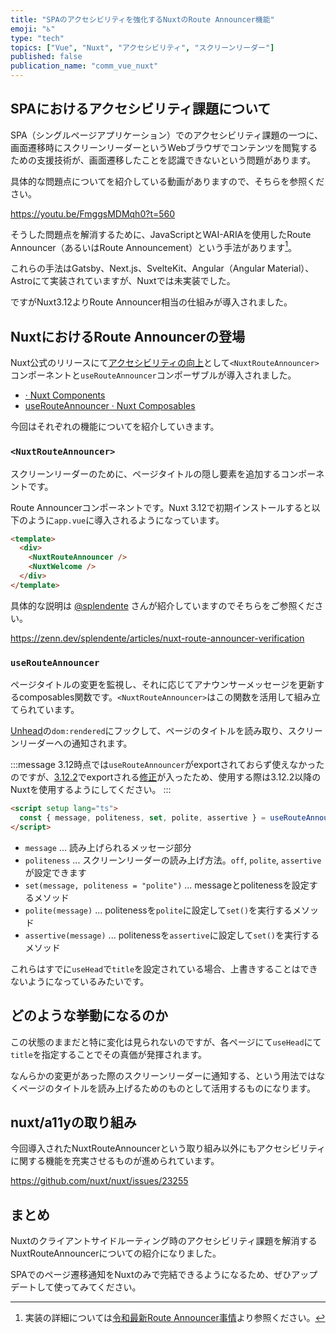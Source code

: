```yaml
---
title: "SPAのアクセシビリティを強化するNuxtのRoute Announcer機能"
emoji: "♿"
type: "tech"
topics: ["Vue", "Nuxt", "アクセシビリティ", "スクリーンリーダー"]
published: false
publication_name: "comm_vue_nuxt"
---
```


## SPAにおけるアクセシビリティ課題について

SPA（シングルページアプリケーション）でのアクセシビリティ課題の一つに、画面遷移時にスクリーンリーダーというWebブラウザでコンテンツを閲覧するための支援技術が、画面遷移したことを認識できないという問題があります。

具体的な問題点についてを紹介している動画がありますので、そちらを参照ください。

https://youtu.be/FmggsMDMqh0?t=560

そうした問題点を解消するために、JavaScriptとWAI-ARIAを使用したRoute Announcer（あるいはRoute Announcement）という手法があります[^1]。

[^1]: 実装の詳細については[令和最新Route Announcer事情](https://2023.yamanoku.net/2023-12-15/)より参照ください。

これらの手法はGatsby、Next.js、SvelteKit、Angular（Angular Material）、Astroにて実装されていますが、Nuxtでは未実装でした。

ですがNuxt3.12よりRoute Announcer相当の仕組みが導入されました。

## NuxtにおけるRoute Announcerの登場

Nuxt公式のリリースにて[アクセシビリティの向上](https://nuxt.com/blog/v3-12#built-in-accessibility-improvements)として`<NuxtRouteAnnouncer>`コンポーネントと`useRouteAnnouncer`コンポーザブルが導入されました。

* [<NuxtRouteAnnouncer> · Nuxt Components](https://nuxt.com/docs/api/components/nuxt-route-announcer)
* [useRouteAnnouncer · Nuxt Composables](https://nuxt.com/docs/api/composables/use-route-announcer)

今回はそれぞれの機能についてを紹介していきます。

### `<NuxtRouteAnnouncer>`

スクリーンリーダーのために、ページタイトルの隠し要素を追加するコンポーネントです。

Route Announcerコンポーネントです。Nuxt 3.12で初期インストールすると以下のように`app.vue`に導入されるようになっています。

```html
<template>
  <div>
    <NuxtRouteAnnouncer />
    <NuxtWelcome />
  </div>
</template>
```

具体的な説明は [@splendente](https://zenn.dev/splendente) さんが紹介していますのでそちらをご参照ください。

https://zenn.dev/splendente/articles/nuxt-route-announcer-verification

### `useRouteAnnouncer`

ページタイトルの変更を監視し、それに応じてアナウンサーメッセージを更新するcomposables関数です。`<NuxtRouteAnnouncer>`はこの関数を活用して組み立てられています。

[Unhead](https://unhead.unjs.io/)の`dom:rendered`にフックして、ページのタイトルを読み取り、スクリーンリーダーへの通知されます。

:::message
3.12時点では`useRouteAnnouncer`がexportされておらず使えなかったのですが、[3.12.2](https://github.com/nuxt/nuxt/releases/tag/v3.12.2)でexportされる[修正](https://github.com/nuxt/nuxt/pull/27562)が入ったため、使用する際は3.12.2以降のNuxtを使用するようにしてください。
:::

```html
<script setup lang="ts">
  const { message, politeness, set, polite, assertive } = useRouteAnnouncer();
</script>
```

- `message` ... 読み上げられるメッセージ部分
- `politeness` ... スクリーンリーダーの読み上げ方法。`off`, `polite`, `assertive` が設定できます
- `set(message, politeness = "polite")` ... messageとpolitenessを設定するメソッド
- `polite(message)` ... politenessを`polite`に設定して`set()`を実行するメソッド
- `assertive(message)` ... politenessを`assertive`に設定して`set()`を実行するメソッド

これらはすでに`useHead`で`title`を設定されている場合、上書きすることはできないようになっているみたいです。

## どのような挙動になるのか

この状態のままだと特に変化は見られないのですが、各ページにて`useHead`にて`title`を指定することでその真価が発揮されます。

<!-- 動画を収録して挿入する -->

なんらかの変更があった際のスクリーンリーダーに通知する、という用法ではなくページのタイトルを読み上げるためのものとして活用するものになります。

## nuxt/a11yの取り組み

今回導入されたNuxtRouteAnnouncerという取り組み以外にもアクセシビリティに関する機能を充実させるものが進められています。

https://github.com/nuxt/nuxt/issues/23255

## まとめ

Nuxtのクライアントサイドルーティング時のアクセシビリティ課題を解消するNuxtRouteAnnouncerについての紹介になりました。

SPAでのページ遷移通知をNuxtのみで完結できるようになるため、ぜひアップデートして使ってみてください。
